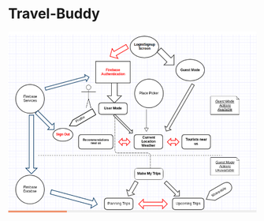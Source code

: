 # Travel-Buddy

![Class Diagram](https://github.com/LokeshKhanchandani/Travel-Buddy/blob/master/Class%20Diagram.png)
